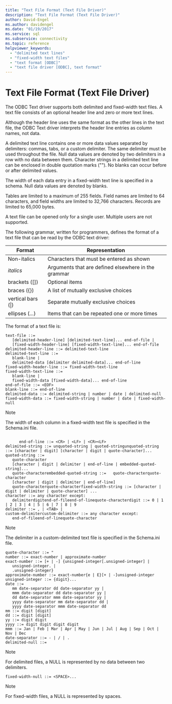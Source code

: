 ```yaml
---
title: "Text File Format (Text File Driver)"
description: "Text File Format (Text File Driver)"
author: David-Engel
ms.author: davidengel
ms.date: "01/19/2017"
ms.service: sql
ms.subservice: connectivity
ms.topic: reference
helpviewer_keywords:
  - "delimited text lines"
  - "fixed-width text files"
  - "text format [ODBC]"
  - "text file driver [ODBC], text format"
---
```

# Text File Format (Text File Driver)
The ODBC Text driver supports both delimited and fixed-width text files. A text file consists of an optional header line and zero or more text lines.  
  
 Although the header line uses the same format as the other lines in the text file, the ODBC Text driver interprets the header line entries as column names, not data.  
  
 A delimited text line contains one or more data values separated by delimiters: commas, tabs, or a custom delimiter. The same delimiter must be used throughout the file. Null data values are denoted by two delimiters in a row with no data between them. Character strings in a delimited text line can be enclosed in double quotation marks (""). No blanks can occur before or after delimited values.  
  
 The width of each data entry in a fixed-width text line is specified in a schema. Null data values are denoted by blanks.  
  
 Tables are limited to a maximum of 255 fields. Field names are limited to 64 characters, and field widths are limited to 32,766 characters. Records are limited to 65,000 bytes.  
  
 A text file can be opened only for a single user. Multiple users are not supported.  
  
 The following grammar, written for programmers, defines the format of a text file that can be read by the ODBC text driver:  
  
|Format|Representation|  
|------------|--------------------|  
|Non-italics|Characters that must be entered as shown|  
|*italics*|Arguments that are defined elsewhere in the grammar|  
|brackets ([])|Optional items|  
|braces ({})|A list of mutually exclusive choices|  
|vertical bars (&#124;)|Separate mutually exclusive choices|  
|ellipses (...)|Items that can be repeated one or more times|  
  
 The format of a text file is:  
  
```  
text-file ::=  
   [delimited-header-line] [delimited-text-line]... end-of-file |  
   [fixed-width-header-line] [fixed-width-text-line]... end-of-file  
delimited-header-line ::= delimited-text-line  
delimited-text-line ::=  
   blank-line |  
   delimited-data [delimiter delimited-data]... end-of-line  
fixed-width-header-line ::= fixed-width-text-line  
fixed-width-text-line ::=  
   blank-line |  
   fixed-width-data [fixed-width-data]... end-of-line  
end-of-file ::= <EOF>  
blank-line ::= end-of-line  
delimited-data ::= delimited-string | number | date | delimited-null  
fixed-width-data ::= fixed-width-string | number | date | fixed-width-null  
```  
  
> [!NOTE]  
>  The width of each column in a fixed-width text file is specified in the Schema.ini file.  
  
```  
  
      end-of-line ::= <CR> | <LF> | <CR><LF>  
delimited-string ::= unquoted-string | quoted-stringunquoted-string ::= [character | digit] [character | digit | quote-character]...  
quoted-string ::=  
   quote-character  
   [character | digit | delimiter | end-of-line | embedded-quoted-string]...  
   quote-characterembedded-quoted-string ::=   quote-characterquote-character  
   [character | digit | delimiter | end-of-line]  
   quote-characterquote-characterfixed-width-string ::= [character | digit | delimiter | quote-character] ...  
character ::= any character except:  
   delimiterdigitend-of-fileend-of-linequote-characterdigit ::= 0 | 1 | 2 | 3 | 4 | 5 | 6 | 7 | 8 | 9  
delimiter ::= , | <TAB> |   
custom-delimitercustom-delimiter ::= any character except:  
   end-of-fileend-of-linequote-character  
```  
  
> [!NOTE]  
>  The delimiter in a custom-delimited text file is specified in the Schema.ini file.  
  
```  
quote-character ::= "  
number ::= exact-number | approximate-number  
exact-number ::= [+ | -] {unsigned-integer[.unsigned-integer] |  
   unsigned-integer. |  
   .unsigned-integer}  
approximate-number ::= exact-number{e | E}[+ | -]unsigned-integer  
unsigned-integer ::= {digit}...  
date ::=  
   mm date-separator dd date-separator yy |  
   mmm date-separator dd date-separator yy |  
   dd date-separator mmm date-separator yy |  
   yyyy date-separator mm date-separator dd |  
   yyyy date-separator mmm date-separator dd  
mm ::= digit [digit]  
dd ::= digit [digit]  
yy ::= digit digit  
yyyy ::= digit digit digit digit  
mmm ::= Jan | Feb | Mar | Apr | May | Jun | Jul | Aug | Sep | Oct | Nov | Dec  
date-separator ::= - | / | .  
delimited-null ::=  
```  
  
> [!NOTE]  
>  For delimited files, a NULL is represented by no data between two delimiters.  
  
```  
fixed-width-null ::= <SPACE>...  
```  
  
> [!NOTE]  
>  For fixed-width files, a NULL is represented by spaces.
